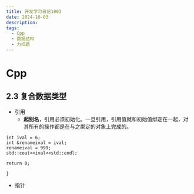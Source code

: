 ```yaml
---
title: 开发学习日记1003
date: 2024-10-03
description:
tags:
  - Cpp
  - 数据结构
  - 力扣题
---
```

# Cpp
## 2.3  复合数据类型
- 引用 
	- **起别名**，引用必须初始化。一旦引用，引用值就和初始值绑定在一起，对其所有的操作都是在与之绑定的对象上完成的。
```
int ival = 6;
int &renameival = ival;
renameival = 999;
std::cout<<ival<<std::endl;

return 0;

}
```

- 指针
